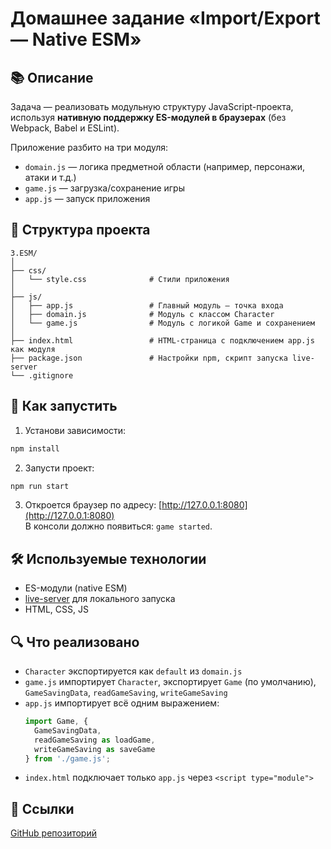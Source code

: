 # Домашнее задание «Import/Export — Native ESM»

## 📚 Описание

Задача — реализовать модульную структуру JavaScript-проекта, используя **нативную поддержку ES-модулей в браузерах** (без Webpack, Babel и ESLint).

Приложение разбито на три модуля:

- `domain.js` — логика предметной области (например, персонажи, атаки и т.д.)
- `game.js` — загрузка/сохранение игры
- `app.js` — запуск приложения

## 🧩 Структура проекта

```
3.ESM/
│
├── css/
│   └── style.css              # Стили приложения
│
├── js/
│   ├── app.js                 # Главный модуль — точка входа
│   ├── domain.js              # Модуль с классом Character
│   └── game.js                # Модуль с логикой Game и сохранением
│
├── index.html                 # HTML-страница с подключением app.js как модуля
├── package.json               # Настройки npm, скрипт запуска live-server
└── .gitignore
```

## 🚀 Как запустить

1. Установи зависимости:

```bash
npm install
```

2. Запусти проект:

```bash
npm run start
```

3. Откроется браузер по адресу: [http://127.0.0.1:8080](http://127.0.0.1:8080)  
В консоли должно появиться: `game started`.

## 🛠️ Используемые технологии

- ES-модули (native ESM)
- [live-server](https://www.npmjs.com/package/live-server) для локального запуска
- HTML, CSS, JS

## 🔍 Что реализовано

- `Character` экспортируется как `default` из `domain.js`
- `game.js` импортирует `Character`, экспортирует `Game` (по умолчанию), `GameSavingData`, `readGameSaving`, `writeGameSaving`
- `app.js` импортирует всё одним выражением:
  ```js
  import Game, {
    GameSavingData,
    readGameSaving as loadGame,
    writeGameSaving as saveGame
  } from './game.js';
  ```
- `index.html` подключает только `app.js` через `<script type="module">`

## 📎 Ссылки

[GitHub репозиторий](https://github.com/dm-morozov/Netology_40_homework__modules_Webpack_ImportExport)